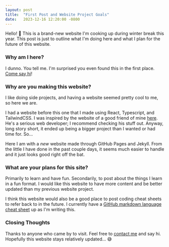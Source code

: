 ```yaml
---
layout: post
title:  "First Post and Website Project Goals"
date:   2023-12-16 12:20:00 -0800
---
```


Hello! :wave: This is a brand-new website I'm cooking up during winter break this year. This post is just to outline what I'm doing here and what I plan for the future of this website.

### Why am I here?

I dunno. You tell me. I'm surprised you even found this in the first place. [Come say hi][hi]!

### Why are you making this website?

I like doing side projects, and having a website seemed pretty cool to me, so here we are.

I had a website before this one that I made using React, Typescript, and TailwindCSS. I was inspired by the website of a good friend of mine [here][willys website]. He's a serious web developer; I recommend checking his stuff out. Anyway, long story short, it ended up being a bigger project than I wanted or had time for. So...

Here I am with a *new* website made through GitHub Pages and Jekyll. From the little I have done in the past couple days, it seems much easier to handle and it just looks good right off the bat. 

### What are your plans for this site?

Primarily to learn and have fun. Secondarily, to post about the things I learn in a fun format. I would like this website to have more content and be better updated than my previous website project.

I think this website would also be a good place to post coding cheat sheets to refer back to in the future. I currently have a [GitHub markdown language cheat sheet][gh md sheet] up as I'm writing this.

### Closing Thoughts

Thanks to anyone who came by to visit. Feel free to [contact me][hi] and say hi. Hopefully this website stays relatively updated... :sweat_smile:

[hi]: mailto:lion@ablion.dev?subject=ablion.dev,%20Hello!
[willys website]: https://www.loophole.engineer/
[gh md sheet]: https://docs.github.com/en/get-started/writing-on-github/getting-started-with-writing-and-formatting-on-github/basic-writing-and-formatting-syntax
